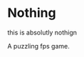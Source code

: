 # Nothing
this is absolutly nothign











































A puzzling fps game.
